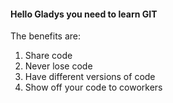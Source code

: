 #### Hello Gladys you need to learn GIT

The benefits are:

1. Share code
2. Never lose code
3. Have different versions of code
4. Show off your code to coworkers


